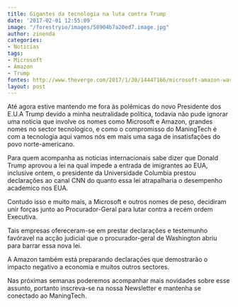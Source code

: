 ```yaml
---
title: Gigantes da tecnologia na luta contra Trump
date: '2017-02-01 12:55:09'
image: "/forestryio/images/58904b7a20ed7.image.jpg"
author: zinenda
categories:
- Noticias
tags:
- Microsoft
- Amazon
- Trump
fontes: http://www.theverge.com/2017/1/30/14447166/microsoft-amazon-washington-trump-immigration-ban-lawsuit
layout: post
---
```

Até agora estive mantendo me fora às polêmicas do novo Presidente dos E.U.A Trump devido a minha neutralidade política, todavia não pude ignorar uma noticia que involve os nomes como Microsoft e Amazon, grandes nomes no sector tecnologico, e como o compromisso do ManingTech é com a tecnologia aqui vamos nós em mais uma saga de insatisfações do povo norte-americano.

Para quem acompanha as noticias internacionais sabe dizer que Donald Trump aprovou a lei na qual impede a entrada de imigrantes ao EUA, inclusive ontem, o presidente da Universidade Columbia prestou declarações ao canal CNN do quanto essa lei atrapalharia o desempenho academico nos EUA.

Contudo isso e muito mais, a Microsoft e outros nomes de peso, decidiram unir forças junto ao Procurador-Geral para lutar contra a recém ordem Executiva.

Tais empresas ofereceram-se em prestar declarações e testemunho favóravel na acção judicial que o procurador-geral de Washington abriu para barrar essa nova lei.

A Amazon também está preparando declarações que demostrarão o impacto negativo a economia e muitos outros sectores.

Nas próximas semanas poderemos acompanhar mais novidades sobre esse assunto, portanto inscreva-se na nossa Newsletter e mantenha se conectado ao ManingTech.